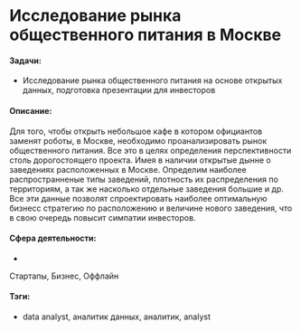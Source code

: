 # Исследование рынка общественного питания в Москве

#### Задачи: 
- Исследование рынка общественного питания на основе открытых данных, подготовка презентации для инвесторов

#### Описание:
Для того, чтобы открыть небольшое кафе в котором официантов заменят роботы, в Москве, необходимо проанализировать рынок общественного питания. Все это в целях определения перспективности столь дорогостоящего проекта. Имея в наличии открытые дынне о заведениях расположенных в Москве. Определим наиболее распространненые типы заведений, плотность их распределения по территориям, а так же насколько отдельные заведения большие и др. Все эти данные позволят спроектировать наиболее оптимальную бизнесс стратегию по расположению и величине нового заведения, что в свою очередь повысит симпатии инвесторов.

#### Сфера деятельности: 
- 
Стартапы, Бизнес, Оффлайн

#### Тэги:
-  data analyst, аналитик данных, аналитик, analyst
